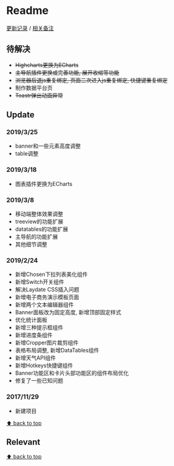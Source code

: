 # Readme

[更新记录](#update) / [相关备注](#relevant)

## 待解决

- ~~Highcharts更换为ECharts~~
- ~~主导航插件更换或完善功能, 展开收缩等功能~~
- ~~浏览器后退js重复绑定, 页面二次进入js重复绑定, 快捷键重复绑定~~
- 制作数据平台页
- ~~Toastr弹出动画异常~~

## Update

### 2019/3/25
- banner和一些元素高度调整
- table调整

### 2019/3/18
- 图表插件更换为ECharts

### 2019/3/8
- 移动端整体效果调整
- treeview的功能扩展
- datatables的功能扩展
- 主导航的功能扩展
- 其他细节调整

### 2019/2/24

- 新增Chosen下拉列表美化组件
- 新增Switch开关组件
- 解决Laydate CSS插入问题
- 新增电子商务演示模板页面
- 新增两个文本编辑器组件
- Banner面板改为固定高度, 新增顶部固定样式
- 优化统计面板
- 新增三种提示框组件
- 新增进度条组件
- 新增Cropper图片裁剪组件
- 表格布局调整, 新增DataTables组件
- 新增天气API组件
- 新增Hotkeys快捷键组件
- Banner功能区和卡片头部功能区的组件布局优化
- 修复了一些已知问题

### 2017/11/29

- 新建项目

[⬆ back to top](#readme)

## Relevant

[⬆ back to top](#readme)
